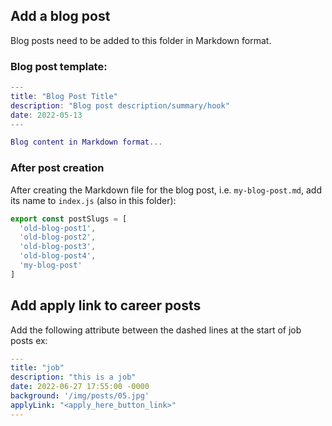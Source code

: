 ## Add a blog post

Blog posts need to be added to this folder in Markdown format.

### Blog post template:

```m
---
title: "Blog Post Title"
description: "Blog post description/summary/hook"
date: 2022-05-13
---

Blog content in Markdown format...

```

### After post creation

After creating the Markdown file for the blog post, i.e. `my-blog-post.md`, add its name to `index.js` (also in this folder):

```js
export const postSlugs = [
  'old-blog-post1',
  'old-blog-post2',
  'old-blog-post3',
  'old-blog-post4',
  'my-blog-post'
]
```

## Add apply link to career posts

Add the following attribute between the dashed lines at the start of job posts ex:
```yaml
---
title: "job"
description: "this is a job"
date: 2022-06-27 17:55:00 -0000
background: '/img/posts/05.jpg'
applyLink: "<apply_here_button_link>"
---
```
